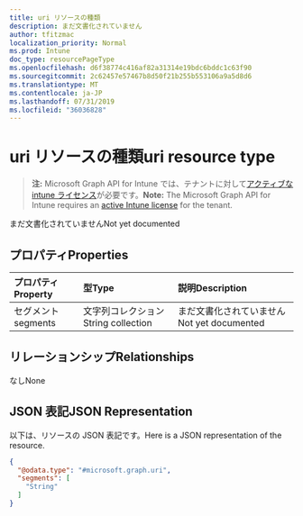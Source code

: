 ```yaml
---
title: uri リソースの種類
description: まだ文書化されていません
author: tfitzmac
localization_priority: Normal
ms.prod: Intune
doc_type: resourcePageType
ms.openlocfilehash: d6f38774c416af82a31314e19bdc6bddc1c63f90
ms.sourcegitcommit: 2c62457e57467b8d50f21b255b553106a9a5d8d6
ms.translationtype: MT
ms.contentlocale: ja-JP
ms.lasthandoff: 07/31/2019
ms.locfileid: "36036828"
---
```

# <a name="uri-resource-type"></a><span data-ttu-id="d656e-103">uri リソースの種類</span><span class="sxs-lookup"><span data-stu-id="d656e-103">uri resource type</span></span>

> <span data-ttu-id="d656e-104">**注:** Microsoft Graph API for Intune では、テナントに対して[アクティブな intune ライセンス](https://go.microsoft.com/fwlink/?linkid=839381)が必要です。</span><span class="sxs-lookup"><span data-stu-id="d656e-104">**Note:** The Microsoft Graph API for Intune requires an [active Intune license](https://go.microsoft.com/fwlink/?linkid=839381) for the tenant.</span></span>

<span data-ttu-id="d656e-105">まだ文書化されていません</span><span class="sxs-lookup"><span data-stu-id="d656e-105">Not yet documented</span></span>

## <a name="properties"></a><span data-ttu-id="d656e-106">プロパティ</span><span class="sxs-lookup"><span data-stu-id="d656e-106">Properties</span></span>
|<span data-ttu-id="d656e-107">プロパティ</span><span class="sxs-lookup"><span data-stu-id="d656e-107">Property</span></span>|<span data-ttu-id="d656e-108">型</span><span class="sxs-lookup"><span data-stu-id="d656e-108">Type</span></span>|<span data-ttu-id="d656e-109">説明</span><span class="sxs-lookup"><span data-stu-id="d656e-109">Description</span></span>|
|:---|:---|:---|
|<span data-ttu-id="d656e-110">セグメント</span><span class="sxs-lookup"><span data-stu-id="d656e-110">segments</span></span>|<span data-ttu-id="d656e-111">文字列コレクション</span><span class="sxs-lookup"><span data-stu-id="d656e-111">String collection</span></span>|<span data-ttu-id="d656e-112">まだ文書化されていません</span><span class="sxs-lookup"><span data-stu-id="d656e-112">Not yet documented</span></span>|

## <a name="relationships"></a><span data-ttu-id="d656e-113">リレーションシップ</span><span class="sxs-lookup"><span data-stu-id="d656e-113">Relationships</span></span>
<span data-ttu-id="d656e-114">なし</span><span class="sxs-lookup"><span data-stu-id="d656e-114">None</span></span>

## <a name="json-representation"></a><span data-ttu-id="d656e-115">JSON 表記</span><span class="sxs-lookup"><span data-stu-id="d656e-115">JSON Representation</span></span>
<span data-ttu-id="d656e-116">以下は、リソースの JSON 表記です。</span><span class="sxs-lookup"><span data-stu-id="d656e-116">Here is a JSON representation of the resource.</span></span>
<!-- {
  "blockType": "resource",
  "@odata.type": "microsoft.graph.uri"
}
-->
``` json
{
  "@odata.type": "#microsoft.graph.uri",
  "segments": [
    "String"
  ]
}
```



